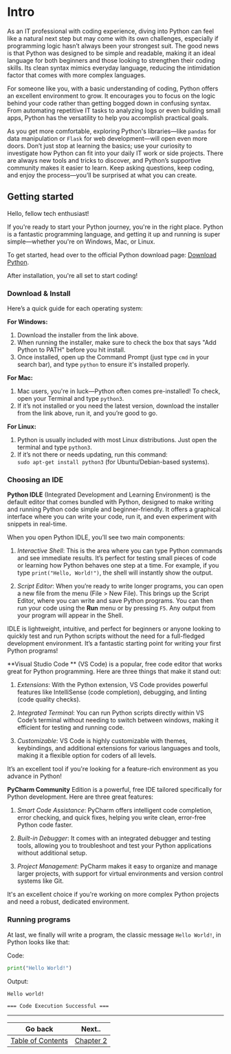 # Intro

As an IT professional with coding experience, diving into Python can feel like a natural next step but may come with
its own challenges, especially if programming logic hasn’t always been your strongest suit. The good news is that 
Python was designed to be simple and readable, making it an ideal language for both beginners and those looking to 
strengthen their coding skills. Its clean syntax mimics everyday language, reducing the intimidation factor that 
comes with more complex languages. 

For someone like you, with a basic understanding of coding, Python offers an excellent environment to grow. It 
encourages you to focus on the logic behind your code rather than getting bogged down in confusing syntax. From 
automating repetitive IT tasks to analyzing logs or even building small apps, Python has the versatility to help you 
accomplish practical goals.

As you get more comfortable, exploring Python's libraries—like `pandas` for data manipulation or `Flask` for web 
development—will open even more doors. Don’t just stop at learning the basics; use your curiosity to investigate how 
Python can fit into your daily IT work or side projects. There are always new tools and tricks to discover, and 
Python’s supportive community makes it easier to learn. Keep asking questions, keep coding, and enjoy the 
process—you’ll be surprised at what you can create.

## Getting started

Hello, fellow tech enthusiast!

If you're ready to start your Python journey, you're in the right place. Python is a fantastic programming language, 
and getting it up and running is super simple—whether you're on Windows, Mac, or Linux.

To get started, head over to the official Python download page: [Download Python](https://www.python.org/downloads/).

After installation, you're all set to start coding!

### Download & Install

Here’s a quick guide for each operating system:

**For Windows:**
1. Download the installer from the link above.
2. When running the installer, make sure to check the box that says "Add Python to PATH" before you hit install.
3. Once installed, open up the Command Prompt (just type `cmd` in your search bar), and type `python` to ensure it's installed properly.

**For Mac:**
1. Mac users, you're in luck—Python often comes pre-installed! To check, open your Terminal and type `python3`.
2. If it’s not installed or you need the latest version, download the installer from the link above, run it, and you’re good to go.

**For Linux:**
1. Python is usually included with most Linux distributions. Just open the terminal and type `python3`.
2. If it’s not there or needs updating, run this command:  
   `sudo apt-get install python3` (for Ubuntu/Debian-based systems).

### Choosing an IDE

**Python IDLE** (Integrated Development and Learning Environment) is the default editor that comes bundled with Python, 
designed to make writing and running Python code simple and beginner-friendly. It offers a graphical interface where 
you can write your code, run it, and even experiment with snippets in real-time.

When you open Python IDLE, you’ll see two main components:

1. *Interactive Shell*: This is the area where you can type Python commands and see immediate results. It’s perfect 
for testing small pieces of code or learning how Python behaves one step at a time. For example, if you type 
`print("Hello, World!")`, the shell will instantly show the output.

2. *Script Editor*: When you’re ready to write longer programs, you can open a new file from the menu 
(File > New File). This brings up the Script Editor, where you can write and save Python programs. You can then run 
your code using the **Run** menu or by pressing `F5`. Any output from your program will appear in the Shell.

IDLE is lightweight, intuitive, and perfect for beginners or anyone looking to quickly test and run Python scripts 
without the need for a full-fledged development environment. It’s a fantastic starting point for writing your first 
Python programs!

**Visual Studio Code ** (VS Code) is a popular, free code editor that works great for Python programming. Here are three things that make it stand out:

1. *Extensions*: With the Python extension, VS Code provides powerful features like IntelliSense (code completion), debugging, and linting (code quality checks).
   
2. *Integrated Terminal*: You can run Python scripts directly within VS Code’s terminal without needing to switch between windows, making it efficient for testing and running code.

3. *Customizable*: VS Code is highly customizable with themes, keybindings, and additional extensions for various languages and tools, making it a flexible option for coders of all levels.

It’s an excellent tool if you're looking for a feature-rich environment as you advance in Python!

**PyCharm Community** Edition is a powerful, free IDE tailored specifically for Python development. Here are three great features:

1. *Smart Code Assistance*: PyCharm offers intelligent code completion, error checking, and quick fixes, helping you write clean, error-free Python code faster.

2. *Built-in Debugger*: It comes with an integrated debugger and testing tools, allowing you to troubleshoot and test your Python applications without additional setup.

3. *Project Management*: PyCharm makes it easy to organize and manage larger projects, with support for virtual environments and version control systems like Git.

It's an excellent choice if you're working on more complex Python projects and need a robust, dedicated environment.

### Running programs

At last, we finally will write a program, the classic message `Hello World!`, in Python looks like that:

Code:
```python
print("Hello World!")
```

Output:
```
Hello world!

=== Code Execution Successful ===
```

---

| Go back | Next.. |
|---------|--------|
| [Table of Contents](../index.md) | [Chapter 2](chapters/chapter2.md) |